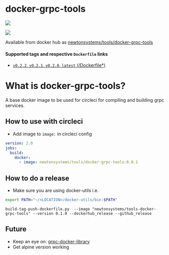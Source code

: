 # docker-grpc-tools

[![](https://images.microbadger.com/badges/image/newtonsystems/tools-docker-grpc-tools:0.2.2.svg)](https://microbadger.com/images/newtonsystems/tools-docker-grpc-tools:0.2.2 "Get your own image badge on microbadger.com")

[![](https://images.microbadger.com/badges/version/newtonsystems/tools-docker-grpc-tools:0.2.2.svg)](https://microbadger.com/images/newtonsystems/tools-docker-grpc-tools:0.2.2 "Get your own version badge on microbadger.com")

Available from docker hub as [newtonsystems/tools/docker-grpc-tools](https://hub.docker.com/r/newtonsystems/tools-docker-grpc-tools/)

#### Supported tags and respective `Dockerfile` links

-    [`v0.2.2`, `v0.2.1`, `v0.2.0`, `latest` (/Dockerfile*)](https://github.com/newtonsystems/devops/blob/master/tools/docker-grpc-tools/Dockerfile)

# What is docker-grpc-tools?

A base docker image to be used for circleci for compiling and building grpc services.


## How to use with circleci

- Add image to `image:` in circleci config

``` yml
version: 2.0
jobs:
  build:
    docker:
      - image: newtonsystems/tools/docker-grpc-tools:0.0.1
```


## How to do a release
- Make sure you are using docker-utils 
i.e.

```bash
export PATH="~/<LOCATION>/docker-utils/bin:$PATH"
```

```
build-tag-push-dockerfile.py  --image "newtonsystems/tools-docker-grpc-tools" --version 0.1.0 --dockerhub_release --github_release
```


## Future

- Keep an eye on: [grpc-docker-library](https://github.com/grpc/grpc-docker-library/tree/master/1.0)
- Get alpine version working
